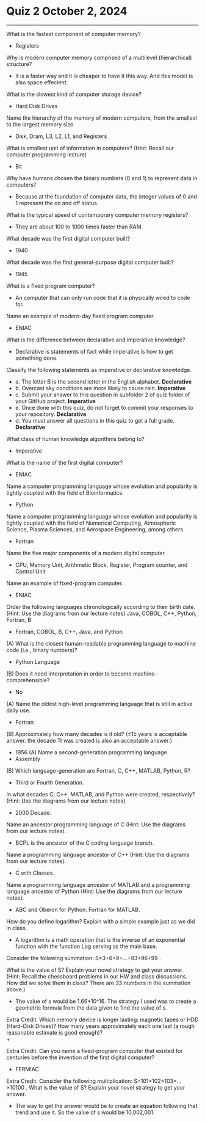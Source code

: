 # **Quiz 2 October 2, 2024**  
---
What is the fastest component of computer memory?  
+  Registers  

Why is modern computer memory comprised of a multilevel (hierarchical) structure?  
+  It is a faster way and it is cheaper to have it this way. And this model is also space effecient.  
  
What is the slowest kind of computer storage device?  
+ Hard Disk Drives  

Name the hierarchy of the memory of modern computers, from the smallest to the largest memory size.  
+ Disk, Dram, L3, L2, L1, and Registers  

What is smallest unit of information in computers? (Hint: Recall our computer programming lecture)  
+  Bit
  
Why have humans chosen the binary numbers (0 and 1) to represent data in computers?  
+ Because at the foundation of computer data, the integer values of 0 and 1 represent the on and off status.

What is the typical speed of contemporary computer memory registers?  
+ They are about 100 to 1000 times faster than RAM.

What decade was the first digital computer built?  
+  1940

What decade was the first general-purpose digital computer built?
+  1945

What is a fixed program computer?  
+  An computer that can only run code that it is physically wired to code for.

Name an example of modern-day fixed program computer.  
+  ENIAC

What is the difference between declarative and imperative knowledge?  
+  Declarative is statements of fact while imperative is how to get something done.

Classify the following statements as imperative or declarative knowledge.  
+  a. The letter B is the second letter in the English alphabet. **Declarative**
+  b. Overcast sky conditions are more likely to cause rain. **Imperative**
+  c. Submit your answer to this question in subfolder 2 of quiz folder of your GitHub project. **Imperative**
+  e. Once done with this quiz, do not forget to commit your responses to your repository. **Declarative**
+  d. You must answer all questions in this quiz to get a full grade. **Declarative**  

What class of human knowledge algorithms belong to?  
+ Imperative

What is the name of the first digital computer?  
+  ENIAC  

Name a computer programming language whose evolution and popularity is tightly coupled with the field of Bioinformatics.  
+ Python

Name a computer programming language whose evolution and popularity is tightly coupled with the field of Numerical Computing, Atmospheric Science, Plasma Sciences, and Aerospace Engineering, among others.  
+  Fortran

Name the five major components of a modern digital computer.
+ CPU, Memory Unit, Arithmetic Block, Register, Program counter, and Control Unit

Name an example of fixed-program computer.  
+  ENIAC

Order the following languages chronologically according to their birth date. (Hint: Use the diagrams from our lecture notes)
Java, COBOL, C++, Python, Fortran, B  
+ Fortran, COBOL, B, C++, Java, and Python.

(A) What is the closest human-readable programming language to machine code (i.e., binary numbers)?  
+ Python Language  

(B) Does it need interpretation in order to become machine-comprehensible?  
+  No

(A) Name the oldest high-level programming language that is still in active daily use.  
+ Fortran

(B) Approximately how many decades is it old? (±15
 years is acceptable answer. the decade Tt was created is also an acceptable answer.)  
+ 1956
(A) Name a second-generation programming language.
+ Assembly

(B) Which language-generation are Fortran, C, C++, MATLAB, Python, R?  
+  Third or Fourth Generation.

In what decades C, C++, MATLAB, and Python were created, respectively? (Hint: Use the diagrams from our lecture notes)  
+  2000 Decade.
  
Name an ancestor programming language of C (Hint: Use the diagrams from our lecture notes).  
+ BCPL is the ancestor of the C coding language branch.  

Name a programming language ancestor of C++ (Hint: Use the diagrams from our lecture notes).  
+ C with Classes.  

Name a programming language ancestor of MATLAB and a programming language ancestor of Python (Hint: Use the diagrams from our lecture notes).
+ ABC and Oberon for Python. Fortran for MATLAB.

How do you define logarithm? Explain with a simple example just as we did in class.  
+ A logarithm is a math operation that is the inverse of an exponential function with the function Log serving as the main base.

Consider the following summation:
S=3+6+9+…+93+96+99 .

What is the value of S? Explain your novel strategy to get your answer.
(Hint: Recall the chessboard problems in our HW and class discussions. How did we solve them in class? There are 33 numbers in the summation above.)  
+ The value of s would be 1.66*10^16. The strategy I used was to create a geometric formula from the data given to find the value of s.

Extra Credit. Which memory device is longer lasting: magnetic tapes or HDD (Hard-Disk Drives)? How many years approximately each one last (a rough reasonable estimate is good enough)?  
+  

Extra Credit. Can you name a fixed-program computer that existed for centuries before the invention of the first digital computer?  
+ FERMIAC

Extra Credit. Consider the following multiplication:
S=101×102×103×…×10100 .
 What is the value of S? Explain your novel strategy to get your answer.  
 +  The way to get the answer would be to create an equation following that trend and use it. So the value of s would be 10,002,001.
